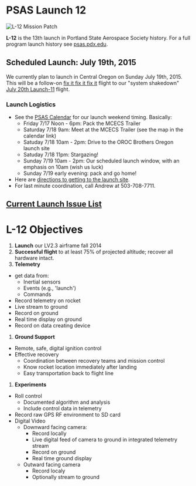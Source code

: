# PSAS Launch 12

![L-12 Mission Patch](http://psas.github.io/Launch-12/patch/L12_patch.svg)

**L-12** is the 13th launch in Portland State Aerospace Society history. For a
full program launch history see [psas.pdx.edu](http://psas.pdx.edu/).


## Scheduled Launch: July 19th, 2015

We currently plan to launch in Central Oregon on Sunday July 19th, 2015.  This
will be a follow-on [fix it fix it fix it](https://www.youtube.com/watch?v=1Isjgc0oX0s)
flight to our "system shakedown" [July 20th Launch-11](https://github.com/psas/Launch-11)
flight.

### Launch Logistics

- See the [PSAS Calendar](http://psas.pdx.edu/Schedule/) for our launch weekend timing. Basically:
   - Friday 7/17 Noon - 6pm: Pack the MCECS Trailer
   - Saturday 7/18 9am: Meet at the MCECS Trailer (see the map in the calendar link)
   - Satuday 7/18 10am - 2pm: Drive to the OROC Brothers Oregon launch site
   - Satuday 7/18 11pm: Stargazing!
   - Sunday 7/19 10am - 2pm: Our scheduled launch window, with an emphasis on 10am (wish us luck)
   - Sunday 7/19 early evening: pack and go home!
- Here are [directions to getting to the launch site](http://www.oregonrocketry.com/?page_id=78).
- For last minute coordination, call Andrew at 503-708-7711.

## [Current Launch Issue List](https://github.com/psas/Launch-12/issues)


# L-12 Objectives

 1. **Launch** our LV2.3 airframe fall 2014
 1. **Successful flight** to at least 75% of projected altitude; recover all hardware intact.
 1. **Telemetry**
   - get data from:
      - Inertial sensors
      - Events (e.g., 'launch')
      - Commands
   - Record telemetry on rocket
   - Live stream to ground
   - Record on ground
   - Real time display on ground
   - Record on data creating device
 1. **Ground Support**
   - Remote, safe, digital ignition control
   - Effective recovery
      - Coordination between recovery teams and mission control
      - Know rocket location immediately after landing
      - Easy transportation back to flight line
 1. **Experiments**
   - Roll control
      - Documented algorithm and analysis
      - Include control data in telemetry
   - Record raw GPS RF environment to SD card
   - Digital Video
      - Downward facing camera:
        - Record locally
        - Live digital feed of camera to ground in integrated telemetry stream
        - Record on ground
        - Real time ground display
      - Outward facing camera
        - Record localy
        - Optionally stream to ground
